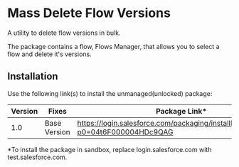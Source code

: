 # Mass Delete Flow Versions
A utility to delete flow versions in bulk.

The package contains a flow, Flows Manager, that allows you to select a flow and delete it's versions.

## Installation
Use the following link(s) to install the unmanaged(unlocked) package: 

| Version | Fixes | Package Link*	    
|-|-|-|
| 1.0 | Base Version | https://login.salesforce.com/packaging/installPackage.apexp?p0=04t6F000004HDc9QAG |

*To install the package in sandbox, replace login.salesforce.com with test.salesforce.com.
